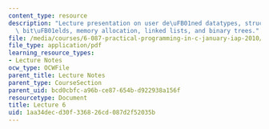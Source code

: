 ```yaml
---
content_type: resource
description: "Lecture presentation on user de\uFB01ned datatypes, structures, unions,\
  \ bit\uFB01elds, memory allocation, linked lists, and binary trees."
file: /media/courses/6-087-practical-programming-in-c-january-iap-2010/1aa34decd30f336826cd087d2f52035b_MIT6_087IAP10_lec06.pdf
file_type: application/pdf
learning_resource_types:
- Lecture Notes
ocw_type: OCWFile
parent_title: Lecture Notes
parent_type: CourseSection
parent_uid: bcd0cbfc-a96b-ce87-654b-d922938a156f
resourcetype: Document
title: Lecture 6
uid: 1aa34dec-d30f-3368-26cd-087d2f52035b
---
```

